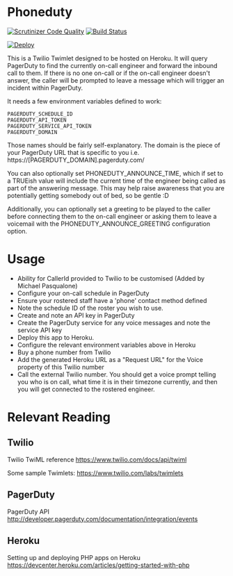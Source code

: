 # Phoneduty

[![Scrutinizer Code Quality](https://scrutinizer-ci.com/g/vend/phoneduty/badges/quality-score.png?b=master)](https://scrutinizer-ci.com/g/vend/phoneduty/?branch=master)
[![Build Status](https://scrutinizer-ci.com/g/vend/phoneduty/badges/build.png?b=master)](https://scrutinizer-ci.com/g/vend/phoneduty/build-status/master)

[![Deploy](https://www.herokucdn.com/deploy/button.png)](https://heroku.com/deploy)

This is a Twilio Twimlet designed to be hosted on Heroku. It will query PagerDuty to find the currently on-call engineer and forward the inbound call to them. If there is no one on-call or if the on-call engineer doesn't answer, the caller will be prompted to leave a message which will trigger an incident within PagerDuty.

It needs a few environment variables defined to work:

    PAGERDUTY_SCHEDULE_ID
    PAGERDUTY_API_TOKEN
    PAGERDUTY_SERVICE_API_TOKEN
    PAGERDUTY_DOMAIN

Those names should be fairly self-explanatory. The domain is the piece of your PagerDuty URL that is specific to you
i.e.  https://[PAGERDUTY_DOMAIN].pagerduty.com/

You can also optionally set PHONEDUTY_ANNOUNCE_TIME, which if set to a TRUEish value will include the current
time of the engineer being called as part of the answering message. This may help raise awareness that you are potentially getting
somebody out of bed, so be gentle :D

Additionally, you can optionally set a greeting to be played to the caller before connecting them to the on-call engineer or asking them to leave a voicemail with the PHONEDUTY_ANNOUNCE_GREETING configuration option.


# Usage

- Ability for CallerId provided to Twilio to be customised (Added by Michael Pasqualone)
- Configure your on-call schedule in PagerDuty
- Ensure your rostered staff have a 'phone' contact method defined
- Note the schedule ID of the roster you wish to use.
- Create and note an API key in PagerDuty
- Create the PagerDuty service for any voice messages and note the service API key
- Deploy this app to Heroku.
- Configure the relevant environment variables above in Heroku
- Buy a phone number from Twilio
- Add the generated Heroku URL  as a "Request URL" for the Voice property of this Twilio number
- Call the external Twilio number. You should get a voice prompt telling you who is on call, what time it is in their timezone currently, and then you will get connected to the rostered engineer.


# Relevant Reading

## Twilio

Twilio TwiML reference
<https://www.twilio.com/docs/api/twiml>

Some sample Twimlets:
<https://www.twilio.com/labs/twimlets>


## PagerDuty

PagerDuty API
<http://developer.pagerduty.com/documentation/integration/events>

## Heroku

Setting up and deploying PHP apps on Heroku
<https://devcenter.heroku.com/articles/getting-started-with-php>





